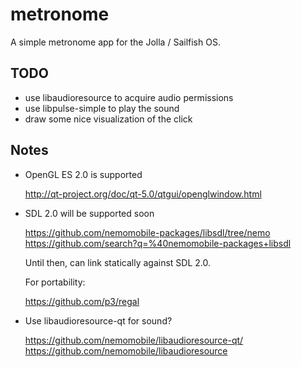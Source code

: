 # metronome

A simple metronome app for the Jolla / Sailfish OS.

## TODO

* use libaudioresource to acquire audio permissions
* use libpulse-simple to play the sound
* draw some nice visualization of the click


## Notes

* OpenGL ES 2.0 is supported

    http://qt-project.org/doc/qt-5.0/qtgui/openglwindow.html

* SDL 2.0 will be supported soon

    https://github.com/nemomobile-packages/libsdl/tree/nemo
    https://github.com/search?q=%40nemomobile-packages+libsdl

    Until then, can link statically against SDL 2.0.

    For portability:

    https://github.com/p3/regal

* Use libaudioresource-qt for sound?

    https://github.com/nemomobile/libaudioresource-qt/
    https://github.com/nemomobile/libaudioresource


